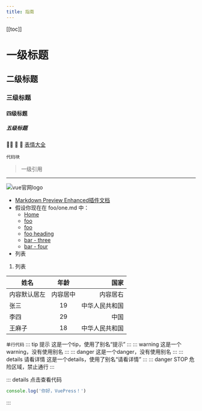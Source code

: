 ```yaml
---
title: 指南
---
```

[[toc]]

# 一级标题
## 二级标题 
### 三级标题 
#### 四级标题 
##### 五级标题 
:man_firefighter:
:tada: :100: 
[表情大全](https://github.com/markdown-it/markdown-it-emoji/blob/master/lib/data/full.json)
```
代码块 
```
>一级引用
---
![vue官网logo](https://cn.vuejs.org/images/logo.png "vue官网logo")
- [Markdown Preview Enhanced插件文档](https://shd101wyy.github.io/markdown-preview-enhanced/#/zh-cn/)
- 假设你现在在 foo/one.md 中：
  - [Home](/) <!-- 跳转到根部的 README.md -->
  - [foo](/foo/) <!-- 跳转到 foo 文件夹的 index.html -->
  - [foo](./two) <!-- 跳转到 two 文件 -->
  - [foo heading](./#heading) <!-- 跳转到 foo/index.html 的特定标题位置 -->
  - [bar - three](../bar/three.md) <!-- 具体文件可以使用 .md 结尾（推荐） -->
  - [bar - four](../bar/four.html) <!-- 也可以用 .html -->
- 列表
1. 列表

| 姓名         |   年龄   |           国家 |
| ------------ | :------: | -------------: |
| 内容默认居左 | 内容居中 |       内容居右 |
| 张三         |    19    | 中华人民共和国 |
| 李四         |    29    |           中国 |
| 王麻子       |    18    | 中华人民共和国 |

`单行代码`
::: tip 提示
这是一个tip，使用了别名“提示”
:::
::: warning
这是一个warning，没有使用别名
:::
::: danger
这是一个danger，没有使用别名
:::
::: details 请看详情
这是一个details，使用了别名“请看详情”
:::
::: danger STOP
危险区域，禁止通行
:::

::: details 点击查看代码
```js
console.log('你好，VuePress！')
```
:::
<!-- 直接在文档里面写一个[[top]]就可以生成目录 -->